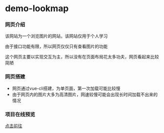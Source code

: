 # demo-lookmap

### 网页介绍

该网站为一个浏览图片的网站，该网站仅用于个人学习

由于接口功能有限，所以网页仅仅只有查看图片的功能

这个网页主要以实现交互为主，所以没有在页面布局花太多功夫，网页看起来比较简陋

### 网页搭建

* 网页通过vue-cli搭建，为单页面，第一次加载可能比较慢
* 由于网页内的图片大多为高清图片，网速较慢可能会出现长时间加载不出来的情况

### 项目在线预览

[点击前往](https://chb123123.github.io/Green-Lantern-Illustration/dist/index.html#/)

